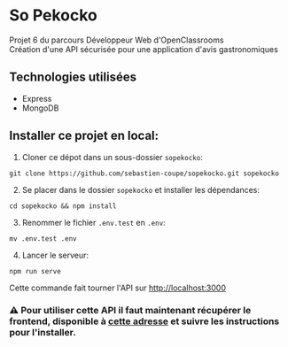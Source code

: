 # So Pekocko


Projet 6 du parcours Développeur Web d'OpenClassrooms  
Création d'une API sécurisée pour une application d'avis gastronomiques

## Technologies utilisées

* Express
* MongoDB  

## Installer ce projet en local:

1. Cloner ce dépot dans un sous-dossier `sopekocko`:
```
git clone https://github.com/sebastien-coupe/sopekocko.git sopekocko
```  

2. Se placer dans le dossier `sopekocko` et installer les dépendances:
```
cd sopekocko && npm install
```  

3. Renommer le fichier `.env.test` en `.env`:
```
mv .env.test .env
``` 


4. Lancer le serveur:
```
npm run serve
```

Cette commande fait tourner l'API sur [http://localhost:3000](http://localhost:3000)

### ⚠️ Pour utiliser cette API il faut maintenant récupérer le frontend, disponible à [cette adresse](https://github.com/OpenClassrooms-Student-Center/dwj-projet6) et suivre les instructions pour l'installer.